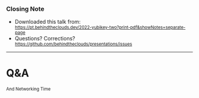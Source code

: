 ### Closing Note

<div class="container">
    <div class="col">
        <ul>
            <li>
                <div>Downloaded this talk from:</div>
                <div>
                    <small class="tiny">
                        <a href="https://pt.behindtheclouds.dev/2022-yubikey-two?print-pdf&showNotes=separate-page">https://pt.behindtheclouds.dev/2022-yubikey-two?print-pdf&showNotes=separate-page</a>
                    </small>
                </div>
            </li>
            <li><div>Questions? Corrections?</div>
                <div>
                    <small>
                        <a href="https://github.com/behindtheclouds/presentations/issues">https://github.com/behindtheclouds/presentations/issues</a>
                    </small>
                </div>
            </li>
        </ul>
    </div>
</div>

---

<!--
.slide: data-background-image="https://pixabay.com/get/ga078f2699357f7af65df3d7783d999eeaf01e716612d108dccad78e827b726ae025e9e6a580a45fdc4fb731134896bdc206b9d2701735a06262c77224ea01b04000eb1fbe500b1f2781d80d1537213ec_1920.jpg" data-background-opacity="0.2"
-->

# <span class="color-yellow-400">Q&A</span>

<small>And Networking Time</small>
